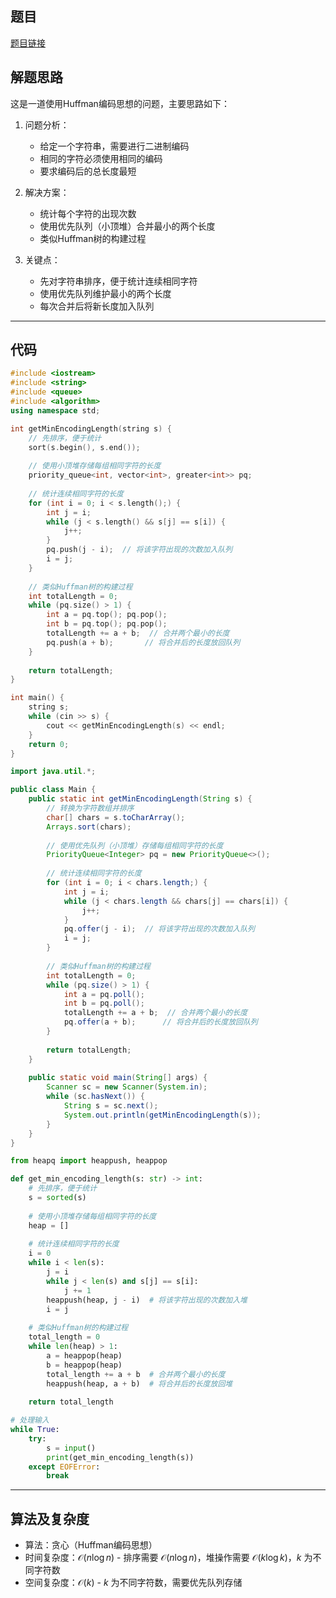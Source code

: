 ## 题目
[题目链接](https://www.nowcoder.com/practice/c471efdbd33a4a979539a91170c9f1cb?tpId=182&tqId=26165&sourceUrl=/exam/oj&channenl=wgithub&fromPut=wgithub)

## 解题思路

这是一道使用Huffman编码思想的问题，主要思路如下：

1. 问题分析：
   - 给定一个字符串，需要进行二进制编码
   - 相同的字符必须使用相同的编码
   - 要求编码后的总长度最短

2. 解决方案：
   - 统计每个字符的出现次数
   - 使用优先队列（小顶堆）合并最小的两个长度
   - 类似Huffman树的构建过程

3. 关键点：
   - 先对字符串排序，便于统计连续相同字符
   - 使用优先队列维护最小的两个长度
   - 每次合并后将新长度加入队列

---

## 代码

```cpp []
#include <iostream>
#include <string>
#include <queue>
#include <algorithm>
using namespace std;

int getMinEncodingLength(string s) {
    // 先排序，便于统计
    sort(s.begin(), s.end());
    
    // 使用小顶堆存储每组相同字符的长度
    priority_queue<int, vector<int>, greater<int>> pq;
    
    // 统计连续相同字符的长度
    for (int i = 0; i < s.length();) {
        int j = i;
        while (j < s.length() && s[j] == s[i]) {
            j++;
        }
        pq.push(j - i);  // 将该字符出现的次数加入队列
        i = j;
    }
    
    // 类似Huffman树的构建过程
    int totalLength = 0;
    while (pq.size() > 1) {
        int a = pq.top(); pq.pop();
        int b = pq.top(); pq.pop();
        totalLength += a + b;  // 合并两个最小的长度
        pq.push(a + b);       // 将合并后的长度放回队列
    }
    
    return totalLength;
}

int main() {
    string s;
    while (cin >> s) {
        cout << getMinEncodingLength(s) << endl;
    }
    return 0;
}
```

```java []
import java.util.*;

public class Main {
    public static int getMinEncodingLength(String s) {
        // 转换为字符数组并排序
        char[] chars = s.toCharArray();
        Arrays.sort(chars);
        
        // 使用优先队列（小顶堆）存储每组相同字符的长度
        PriorityQueue<Integer> pq = new PriorityQueue<>();
        
        // 统计连续相同字符的长度
        for (int i = 0; i < chars.length;) {
            int j = i;
            while (j < chars.length && chars[j] == chars[i]) {
                j++;
            }
            pq.offer(j - i);  // 将该字符出现的次数加入队列
            i = j;
        }
        
        // 类似Huffman树的构建过程
        int totalLength = 0;
        while (pq.size() > 1) {
            int a = pq.poll();
            int b = pq.poll();
            totalLength += a + b;  // 合并两个最小的长度
            pq.offer(a + b);      // 将合并后的长度放回队列
        }
        
        return totalLength;
    }
    
    public static void main(String[] args) {
        Scanner sc = new Scanner(System.in);
        while (sc.hasNext()) {
            String s = sc.next();
            System.out.println(getMinEncodingLength(s));
        }
    }
}
```

```python []
from heapq import heappush, heappop

def get_min_encoding_length(s: str) -> int:
    # 先排序，便于统计
    s = sorted(s)
    
    # 使用小顶堆存储每组相同字符的长度
    heap = []
    
    # 统计连续相同字符的长度
    i = 0
    while i < len(s):
        j = i
        while j < len(s) and s[j] == s[i]:
            j += 1
        heappush(heap, j - i)  # 将该字符出现的次数加入堆
        i = j
    
    # 类似Huffman树的构建过程
    total_length = 0
    while len(heap) > 1:
        a = heappop(heap)
        b = heappop(heap)
        total_length += a + b  # 合并两个最小的长度
        heappush(heap, a + b)  # 将合并后的长度放回堆
    
    return total_length

# 处理输入
while True:
    try:
        s = input()
        print(get_min_encoding_length(s))
    except EOFError:
        break
```

---

## 算法及复杂度
- 算法：贪心（Huffman编码思想）
- 时间复杂度：$\mathcal{O}(n\log n)$ - 排序需要 $\mathcal{O}(n\log n)$，堆操作需要 $\mathcal{O}(k\log k)$，$k$ 为不同字符数
- 空间复杂度：$\mathcal{O}(k)$ - $k$ 为不同字符数，需要优先队列存储